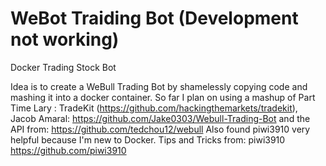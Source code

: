 # WeBot Traiding Bot (Development not working)

Docker Trading Stock Bot

Idea is to create a WeBull Trading Bot by shamelessly copying code and mashing it into a docker container. So far I plan on using a mashup of Part Time Lary : TradeKit (https://github.com/hackingthemarkets/tradekit), Jacob Amaral: https://github.com/Jake0303/Webull-Trading-Bot and the API from: https://github.com/tedchou12/webull Also found piwi3910 very helpful because I'm new to Docker. Tips and Tricks from: piwi3910 https://github.com/piwi3910

